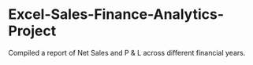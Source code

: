 # Excel-Sales-Finance-Analytics-Project
Compiled a report of Net Sales and P &amp; L across different financial years.   
